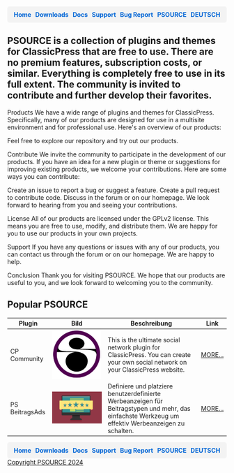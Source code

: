 <div style="display: flex; justify-content: space-around; background-color: #f3f3f3; padding: 10px; border-radius: 5px;">
  <a href="https://cp-psource.github.io/ps-multisite-privacy/" style="text-decoration: none; color: #0366d6; font-weight: bold;">Home</a>
  <a href="https://github.com/cp-psource/ps-multisite-privacy/releases" style="text-decoration: none; color: #0366d6; font-weight: bold;">Downloads</a>
  <a href="https://github.com/cp-psource/ps-multisite-privacy/wiki" style="text-decoration: none; color: #0366d6; font-weight: bold;">Docs</a>
  <a href="https://github.com/cp-psource/ps-multisite-privacy/discussions" style="text-decoration: none; color: #0366d6; font-weight: bold;">Support</a>
  <a href="https://github.com/cp-psource/ps-multisite-privacy/issues" style="text-decoration: none; color: #0366d6; font-weight: bold;">Bug Report</a>
  <a href="https://cp-psource.github.io/ps-multisite-privacy/psource.html" style="text-decoration: none; color: #0366d6; font-weight: bold;">PSOURCE</a>
  <a href="https://cp-psource.github.io/ps-multisite-privacy/psource-de.html" style="text-decoration: none; color: #0366d6; font-weight: bold;">DEUTSCH</a> 
</div>

## PSOURCE is a collection of plugins and themes for ClassicPress that are free to use. There are no premium features, subscription costs, or similar. Everything is completely free to use in its full extent. The community is invited to contribute and further develop their favorites.


Products We have a wide range of plugins and themes for ClassicPress. Specifically, many of our products are designed for use in a multisite environment and for professional use. Here's an overview of our products:

Feel free to explore our repository and try out our products.

Contribute We invite the community to participate in the development of our products. If you have an idea for a new plugin or theme or suggestions for improving existing products, we welcome your contributions. Here are some ways you can contribute:

Create an issue to report a bug or suggest a feature. Create a pull request to contribute code. Discuss in the forum or on our homepage. We look forward to hearing from you and seeing your contributions.

License All of our products are licensed under the GPLv2 license. This means you are free to use, modify, and distribute them. We are happy for you to use our products in your own projects.

Support If you have any questions or issues with any of our products, you can contact us through the forum or on our homepage. We are happy to help.

Conclusion Thank you for visiting PSOURCE. We hope that our products are useful to you, and we look forward to welcoming you to the community.

## Popular PSOURCE

| Plugin | Bild | Beschreibung | Link |
|--------|------|--------------|------|
| CP Community | ![CP Community](psource/cpc_logo.png) | This is the ultimate social network plugin for ClassicPress. You can create your own social network on your ClassicPress website. | [MORE...](https://cp-psource.github.io/cp-community/) |
| PS BeitragsAds | ![PS BeitragsAds](psource/ipa.png) | Definiere und platziere benutzerdefinierte Werbeanzeigen für Beitragstypen und mehr, das einfachste Werkzeug um effektiv Werbeanzeigen zu schalten. | [MORE...](https://cp-psource.github.io/ps-post-ads/) |

<div style="display: flex; justify-content: space-around; background-color: #f3f3f3; padding: 10px; border-radius: 5px;">
  <a href="https://cp-psource.github.io/ps-multisite-privacy/" style="text-decoration: none; color: #0366d6; font-weight: bold;">Home</a>
  <a href="https://github.com/cp-psource/ps-multisite-privacy/releases" style="text-decoration: none; color: #0366d6; font-weight: bold;">Downloads</a>
  <a href="https://github.com/cp-psource/ps-multisite-privacy/wiki" style="text-decoration: none; color: #0366d6; font-weight: bold;">Docs</a>
  <a href="https://github.com/cp-psource/ps-multisite-privacy/discussions" style="text-decoration: none; color: #0366d6; font-weight: bold;">Support</a>
  <a href="https://github.com/cp-psource/ps-multisite-privacy/issues" style="text-decoration: none; color: #0366d6; font-weight: bold;">Bug Report</a>
  <a href="https://cp-psource.github.io/ps-multisite-privacy/psource.html" style="text-decoration: none; color: #0366d6; font-weight: bold;">PSOURCE</a>
  <a href="https://cp-psource.github.io/ps-multisite-privacy/psource-de.html" style="text-decoration: none; color: #0366d6; font-weight: bold;">DEUTSCH</a> 
</div>

<div>
 <a href="https://github.com/cp-psource">Copyright PSOURCE 2024</a>
</div>
